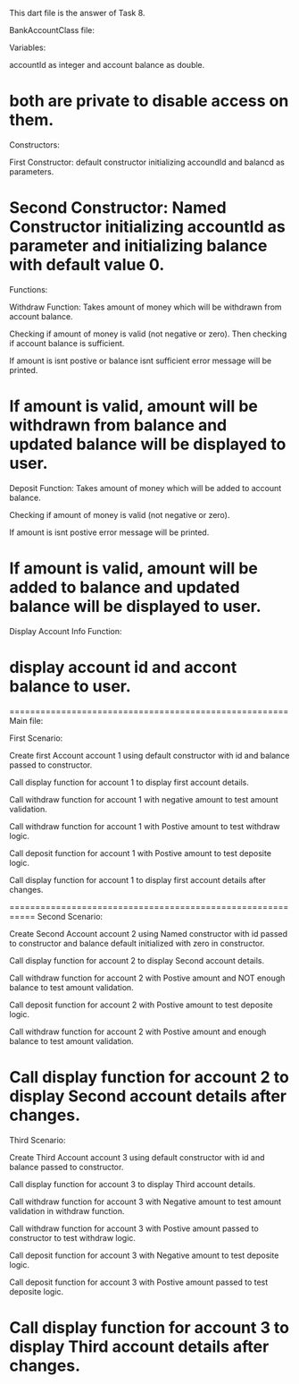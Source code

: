 This dart file is the answer of Task 8.

BankAccountClass file:

Variables:

accountId as integer and account balance as double.

both are private to disable access on them.
=========================================================
Constructors:

First Constructor: default constructor initializing accoundId and balancd as parameters.

Second Constructor: Named Constructor initializing accountId as parameter and initializing balance with default value 0.
==========================================================
Functions:

Withdraw Function:
Takes amount of money which will be withdrawn from account balance.

Checking if amount of money is valid (not negative or zero).
Then checking if account balance is sufficient.

If amount is isnt postive or balance isnt sufficient error message will be printed.

If amount is valid, amount will be withdrawn from balance and updated balance will be displayed to user.
=============
Deposit Function:
Takes amount of money which will be added to account balance.

Checking if amount of money is valid (not negative or zero).

If amount is isnt postive error message will be printed.

If amount is valid, amount will be added to balance and updated balance will be displayed to user.
=============
Display Account Info Function:

display account id and accont balance to user.
======================================================
======================================================
Main file:

First Scenario:

Create first Account account 1 using default constructor with id and balance passed to constructor.

Call display function for account 1 to display first  account details.

Call withdraw function for account 1 with negative amount to test amount validation.

Call withdraw function for account 1 with Postive amount to test withdraw logic.

Call deposit function for account 1 with Postive amount to test deposite logic.

Call display function for account 1 to display first account details after changes.


===========================================================
Second Scenario:

Create Second Account account 2 using Named constructor with id passed to constructor and balance default initialized with zero in constructor.

Call display function for account 2 to display Second account details.

Call withdraw function for account 2 with Postive amount and NOT enough balance to test amount validation.

Call deposit function for account 2 with Postive amount to test deposite logic.

Call withdraw function for account 2 with Postive amount and enough balance to test amount validation.


Call display function for account 2 to display Second account details after changes.
===========================================================
Third Scenario:

Create Third Account account 3 using default constructor with id and balance passed to constructor.

Call display function for account 3 to display Third  account details.

Call withdraw function for account 3 with Negative amount to test amount validation in withdraw function.

Call withdraw function for account 3 with Postive amount passed to constructor to test withdraw logic.

Call deposit function for account 3 with Negative amount to test deposite logic.

Call deposit function for account 3 with Postive amount passed to test deposite logic.

Call display function for account 3 to display Third account details after changes.
===========================================================